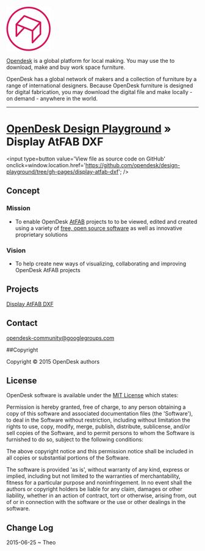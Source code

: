 ![]( ../images/opendesk-logo.png )

[Opendesk]( https://www.opendesk.cc/ ) is a global platform for local making. You may use the to download, make and buy work space furniture.

OpenDesk has a global network of makers and a collection of furniture by a range of international designers. 
Because OpenDesk furniture is designed for digital fabrication, you may download the digital file and make locally - on demand - anywhere in the world.
***

[OpenDesk Design Playground]( http://opendesk.github.io/design-playground ) &raquo;
Display AtFAB DXF
===
<span style=display:none; >[View as web page]( http://opendesk.github.io/design-playground/display-atfab-dxf/ "View file as a web page." ) </span>
<input type=button value='View file as source code on GitHub' onclick=window.location.href='https://github.com/opendesk/design-playground/tree/gh-pages/display-atfab-dxf'; />
## Concept

### Mission  
<!-- a statement of a rationale, applicable now as well as in the future -->

* To enable OpenDesk [AtFAB]( http://atfab.co ) projects to to be viewed, edited and created using a variety of [free, open source software]( https://en.wikipedia.org/wiki/Free_and_open-source_software ) as well as innovative proprietary solutions

### Vision  
<!--  a descriptive picture of a desired future state -->

* To help create new ways of visualizing, collaborating and improving OpenDesk AtFAB projects 

## Projects

[Display AtFAB DXF]( http://opendesk.github.io/design-playground/display-atfab-dxf/latest/ )




## Contact

opendesk-community@googlegroups.com	

##Copyright

Copyright © 2015 OpenDesk authors


## License

OpenDesk software is available under the [MIT License]( http://en.wikipedia.org/wiki/MIT_License) which states:

Permission is hereby granted, free of charge, to any person obtaining a copy of this software and associated documentation files (the 'Software'),
to deal in the Software without restriction, including without limitation the rights to use, copy, modify, merge, publish, distribute, sublicense, and/or sell copies of the Software, and to permit persons to whom the Software is furnished to do so, subject to the following conditions:

The above copyright notice and this permission notice shall be included in all copies or substantial portions of the Software.

The software is provided 'as is', without warranty of any kind, express or implied, including but not limited to the warranties of merchantability, fitness for a particular purpose and noninfringement.
In no event shall the authors or copyright holders be liable for any claim, damages or other liability, whether in an action of contract, tort or otherwise, arising from, out of or in connection with the software or the use or other dealings in the software.

## Change Log

2015-06-25 ~ Theo